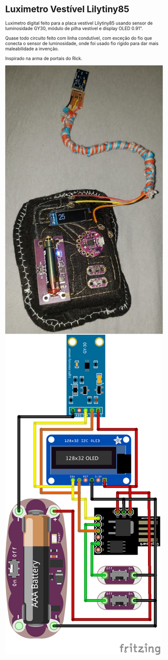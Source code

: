 # Luximetro Vestível Lilytiny85
Luximetro digital feito para a placa vestível Lilytiny85 usando sensor de luminosidade GY30, módulo de pilha vestível e display OLED 0.91". 

Quase todo circuito feito com linha condutível, com exceção do fio que conecta o sensor de luminosidade, onde foi usado fio rígido para dar mais maleabilidade a invenção.

Inspirado na arma de portais do Rick.

<img src="luximetro-lillypad.jpeg" />
<img src="luximetro_lilytiny85_bb.png" />

